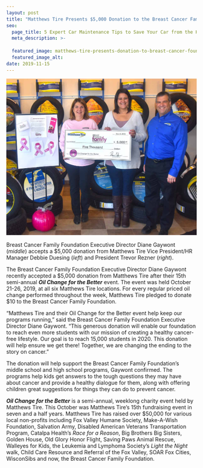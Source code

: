 ```yaml
---
layout: post
title: "Matthews Tire Presents $5,000 Donation to the Breast Cancer Family Foundation"
seo:
  page_title: 5 Expert Car Maintenance Tips to Save Your Car from the Heat
  meta_description: >-

  featured_image: matthews-tire-presents-donation-to-breast-cancer-foundation.jpg
  featured_image_alt:
date: 2019-11-15
---
```


![Matthews Tire president Trevor Reznor presenting donation check to the Breast Cancer Family Foundation](matthews-tire-presents-donation-to-breast-cancer-foundation.jpg)

<p style="font-size: 14px;">Breast Cancer Family Foundation Executive Director Diane Gaywont (<em>middle</em>) accepts a $5,000 donation from Matthews Tire Vice President/HR Manager Debbie Duesing (<em>left</em>) and President Trevor Rezner (<em>right</em>).</p>

The Breast Cancer Family Foundation Executive Director Diane Gaywont recently accepted a $5,000 donation from Matthews Tire after their 15th semi-annual **_Oil Change for the Better_** event. The event was held October 21-26, 2019, at all six Matthews Tire locations. For every regular priced oil change performed throughout the week, Matthews Tire pledged to donate $10 to the Breast Cancer Family Foundation.

“Matthews Tire and their Oil Change for the Better event help keep our programs running,” said the Breast Cancer Family Foundation Executive Director Diane Gaywont. “This generous donation will enable our foundation to reach even more students with our mission of creating a healthy cancer-free lifestyle. Our goal is to reach 15,000 students in 2020. This donation will help ensure we get there! Together, we are changing the ending to the story on cancer.”

The donation will help support the Breast Cancer Family Foundation’s middle school and high school programs, Gaywont confirmed. The programs help kids get answers to the tough questions they may have about cancer and provide a healthy dialogue for them, along with offering children great suggestions for things they can do to prevent cancer.

**_Oil Change for the Better_** is a semi-annual, weeklong charity event held by Matthews Tire. This October was Matthews Tire’s 15th fundraising event in seven and a half years. Matthews Tire has raised over $50,000 for various local non-profits including Fox Valley Humane Society, Make-A-Wish Foundation, Salvation Army, Disabled American Veterans Transportation Program, Catalpa Health’s _Race for a Reason_, Big Brothers Big Sisters, Golden House, Old Glory Honor Flight, Saving Paws Animal Rescue, Walleyes for Kids, the Leukemia and Lymphoma Society’s _Light the Night_ walk, Child Care Resource and Referral of the Fox Valley, SOAR Fox Cities, WisconSibs and now, the Breast Cancer Family Foundation.
